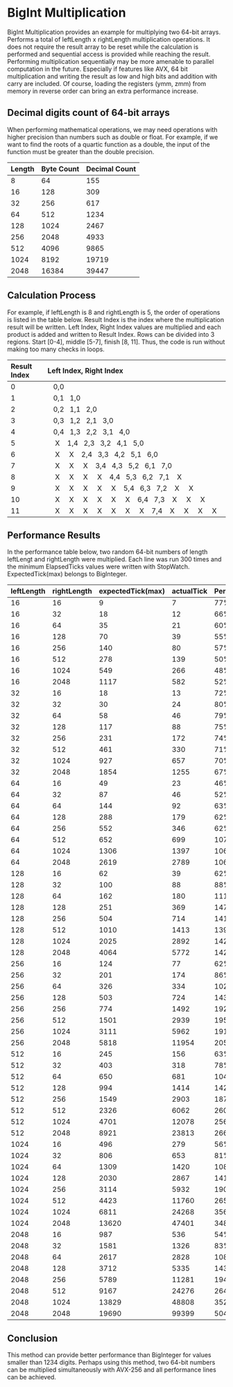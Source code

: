 # BigInt Multiplication
BigInt Multiplication provides an example for multiplying two 64-bit arrays. 
Performs a total of leftLength x rightLength multiplication operations.
It does not require the result array to be reset while the calculation is performed and sequential access is provided while reaching the result.
Performing multiplication sequentially may be more amenable to parallel computation in the future.
Especially if features like AVX, 64 bit multiplication and writing the result as low and high bits and addition with carry are included. Of course, loading the registers (ymm, zmm) from memory in reverse order can bring an extra performance increase.

## Decimal digits count of 64-bit arrays
When performing mathematical operations, we may need operations with higher precision than numbers such as double or float. 
For example, if we want to find the roots of a quartic function as a double, the input of the function must be greater than the double precision.

| Length | Byte Count | Decimal Count |
| :----- | :--------- | :------------ |
|  8     |  64        |  155          |
|  16    |  128       |  309          |
|  32    |  256       |  617          |
|  64    |  512       |  1234         |
|  128   |  1024      |  2467         |
|  256   |  2048      |  4933         |
|  512   |  4096      |  9865         |
|  1024  |  8192      |  19719        |
|  2048  |  16384     |  39447        |


## Calculation Process
For example, if leftLength is 8 and rightLength is 5, the order of operations is listed in the table below. 
Result Index is the index where the multiplication result will be written. 
Left Index, Right Index values are multiplied and each product is added and written to Result Index. 
Rows can be divided into 3 regions. Start [0-4], middle [5-7], finish [8, 11]. 
Thus, the code is run without making too many checks in loops.

|Result Index| Left Index, Right Index                                                  |
| :--------- | :------------------------------------------------------------------------|
|0           |&nbsp;&nbsp;&nbsp;0,0&nbsp;&nbsp;&nbsp;&nbsp;&nbsp;&nbsp;&nbsp;&nbsp;&nbsp;&nbsp;&nbsp;&nbsp;&nbsp;&nbsp;&nbsp;&nbsp;&nbsp;&nbsp;&nbsp;&nbsp;&nbsp;&nbsp;&nbsp;&nbsp;&nbsp;&nbsp;&nbsp;&nbsp;&nbsp;&nbsp;&nbsp;&nbsp;&nbsp;&nbsp;&nbsp;&nbsp;&nbsp;&nbsp;&nbsp;&nbsp;&nbsp;&nbsp;&nbsp;&nbsp;&nbsp;&nbsp;&nbsp;&nbsp;&nbsp;&nbsp;&nbsp;&nbsp;&nbsp;&nbsp;&nbsp;&nbsp;&nbsp;&nbsp;&nbsp;&nbsp;&nbsp;&nbsp;&nbsp;&nbsp;&nbsp;&nbsp;&nbsp;&nbsp;|
|1           |&nbsp;&nbsp;&nbsp;0,1&nbsp;&nbsp;&nbsp;1,0&nbsp;&nbsp;&nbsp;&nbsp;&nbsp;&nbsp;&nbsp;&nbsp;&nbsp;&nbsp;&nbsp;&nbsp;&nbsp;&nbsp;&nbsp;&nbsp;&nbsp;&nbsp;&nbsp;&nbsp;&nbsp;&nbsp;&nbsp;&nbsp;&nbsp;&nbsp;&nbsp;&nbsp;&nbsp;&nbsp;&nbsp;&nbsp;&nbsp;&nbsp;&nbsp;&nbsp;&nbsp;&nbsp;&nbsp;&nbsp;&nbsp;&nbsp;&nbsp;&nbsp;&nbsp;&nbsp;&nbsp;&nbsp;&nbsp;&nbsp;&nbsp;&nbsp;&nbsp;&nbsp;&nbsp;&nbsp;&nbsp;&nbsp;&nbsp;&nbsp;&nbsp;&nbsp;|
|2           |&nbsp;&nbsp;&nbsp;0,2&nbsp;&nbsp;&nbsp;1,1&nbsp;&nbsp;&nbsp;2,0&nbsp;&nbsp;&nbsp;&nbsp;&nbsp;&nbsp;&nbsp;&nbsp;&nbsp;&nbsp;&nbsp;&nbsp;&nbsp;&nbsp;&nbsp;&nbsp;&nbsp;&nbsp;&nbsp;&nbsp;&nbsp;&nbsp;&nbsp;&nbsp;&nbsp;&nbsp;&nbsp;&nbsp;&nbsp;&nbsp;&nbsp;&nbsp;&nbsp;&nbsp;&nbsp;&nbsp;&nbsp;&nbsp;&nbsp;&nbsp;&nbsp;&nbsp;&nbsp;&nbsp;&nbsp;&nbsp;&nbsp;&nbsp;&nbsp;&nbsp;&nbsp;&nbsp;&nbsp;&nbsp;&nbsp;&nbsp;|
|3           |&nbsp;&nbsp;&nbsp;0,3&nbsp;&nbsp;&nbsp;1,2&nbsp;&nbsp;&nbsp;2,1&nbsp;&nbsp;&nbsp;3,0&nbsp;&nbsp;&nbsp;&nbsp;&nbsp;&nbsp;&nbsp;&nbsp;&nbsp;&nbsp;&nbsp;&nbsp;&nbsp;&nbsp;&nbsp;&nbsp;&nbsp;&nbsp;&nbsp;&nbsp;&nbsp;&nbsp;&nbsp;&nbsp;&nbsp;&nbsp;&nbsp;&nbsp;&nbsp;&nbsp;&nbsp;&nbsp;&nbsp;&nbsp;&nbsp;&nbsp;&nbsp;&nbsp;&nbsp;&nbsp;&nbsp;&nbsp;&nbsp;&nbsp;&nbsp;&nbsp;&nbsp;&nbsp;&nbsp;&nbsp;|
|4           |&nbsp;&nbsp;&nbsp;0,4&nbsp;&nbsp;&nbsp;1,3&nbsp;&nbsp;&nbsp;2,2&nbsp;&nbsp;&nbsp;3,1&nbsp;&nbsp;&nbsp;4,0&nbsp;&nbsp;&nbsp;&nbsp;&nbsp;&nbsp;&nbsp;&nbsp;&nbsp;&nbsp;&nbsp;&nbsp;&nbsp;&nbsp;&nbsp;&nbsp;&nbsp;&nbsp;&nbsp;&nbsp;&nbsp;&nbsp;&nbsp;&nbsp;&nbsp;&nbsp;&nbsp;&nbsp;&nbsp;&nbsp;&nbsp;&nbsp;&nbsp;&nbsp;&nbsp;&nbsp;&nbsp;&nbsp;&nbsp;&nbsp;&nbsp;&nbsp;&nbsp;&nbsp;|
|5           |&nbsp;&nbsp;&nbsp;&nbsp;X&nbsp;&nbsp;&nbsp;&nbsp;1,4&nbsp;&nbsp;&nbsp;2,3&nbsp;&nbsp;&nbsp;3,2&nbsp;&nbsp;&nbsp;4,1&nbsp;&nbsp;&nbsp;5,0&nbsp;&nbsp;&nbsp;&nbsp;&nbsp;&nbsp;&nbsp;&nbsp;&nbsp;&nbsp;&nbsp;&nbsp;&nbsp;&nbsp;&nbsp;&nbsp;&nbsp;&nbsp;&nbsp;&nbsp;&nbsp;&nbsp;&nbsp;&nbsp;&nbsp;&nbsp;&nbsp;&nbsp;&nbsp;&nbsp;&nbsp;&nbsp;&nbsp;&nbsp;&nbsp;&nbsp;&nbsp;&nbsp;|
|6           |&nbsp;&nbsp;&nbsp;&nbsp;X&nbsp;&nbsp;&nbsp;&nbsp;&nbsp;X&nbsp;&nbsp;&nbsp;&nbsp;2,4&nbsp;&nbsp;&nbsp;3,3&nbsp;&nbsp;&nbsp;4,2&nbsp;&nbsp;&nbsp;5,1&nbsp;&nbsp;&nbsp;6,0&nbsp;&nbsp;&nbsp;&nbsp;&nbsp;&nbsp;&nbsp;&nbsp;&nbsp;&nbsp;&nbsp;&nbsp;&nbsp;&nbsp;&nbsp;&nbsp;&nbsp;&nbsp;&nbsp;&nbsp;&nbsp;&nbsp;&nbsp;&nbsp;&nbsp;&nbsp;&nbsp;&nbsp;&nbsp;&nbsp;&nbsp;&nbsp;|
|7           |&nbsp;&nbsp;&nbsp;&nbsp;X&nbsp;&nbsp;&nbsp;&nbsp;&nbsp;X&nbsp;&nbsp;&nbsp;&nbsp;&nbsp;X&nbsp;&nbsp;&nbsp;&nbsp;3,4&nbsp;&nbsp;&nbsp;4,3&nbsp;&nbsp;&nbsp;5,2&nbsp;&nbsp;&nbsp;6,1&nbsp;&nbsp;&nbsp;7,0&nbsp;&nbsp;&nbsp;&nbsp;&nbsp;&nbsp;&nbsp;&nbsp;&nbsp;&nbsp;&nbsp;&nbsp;&nbsp;&nbsp;&nbsp;&nbsp;&nbsp;&nbsp;&nbsp;&nbsp;&nbsp;&nbsp;&nbsp;&nbsp;&nbsp;&nbsp;|
|8           |&nbsp;&nbsp;&nbsp;&nbsp;X&nbsp;&nbsp;&nbsp;&nbsp;&nbsp;X&nbsp;&nbsp;&nbsp;&nbsp;&nbsp;X&nbsp;&nbsp;&nbsp;&nbsp;&nbsp;X&nbsp;&nbsp;&nbsp;&nbsp;4,4&nbsp;&nbsp;&nbsp;5,3&nbsp;&nbsp;&nbsp;6,2&nbsp;&nbsp;&nbsp;7,1&nbsp;&nbsp;&nbsp;&nbsp;X&nbsp;&nbsp;&nbsp;&nbsp;&nbsp;&nbsp;&nbsp;&nbsp;&nbsp;&nbsp;&nbsp;&nbsp;&nbsp;&nbsp;&nbsp;&nbsp;&nbsp;&nbsp;&nbsp;&nbsp;&nbsp;|
|9           |&nbsp;&nbsp;&nbsp;&nbsp;X&nbsp;&nbsp;&nbsp;&nbsp;&nbsp;X&nbsp;&nbsp;&nbsp;&nbsp;&nbsp;X&nbsp;&nbsp;&nbsp;&nbsp;&nbsp;X&nbsp;&nbsp;&nbsp;&nbsp;&nbsp;X&nbsp;&nbsp;&nbsp;&nbsp;5,4&nbsp;&nbsp;&nbsp;6,3&nbsp;&nbsp;&nbsp;7,2&nbsp;&nbsp;&nbsp;&nbsp;X&nbsp;&nbsp;&nbsp;&nbsp;&nbsp;X&nbsp;&nbsp;&nbsp;&nbsp;&nbsp;&nbsp;&nbsp;&nbsp;&nbsp;&nbsp;&nbsp;&nbsp;&nbsp;&nbsp;&nbsp;|
|10          |&nbsp;&nbsp;&nbsp;&nbsp;X&nbsp;&nbsp;&nbsp;&nbsp;&nbsp;X&nbsp;&nbsp;&nbsp;&nbsp;&nbsp;X&nbsp;&nbsp;&nbsp;&nbsp;&nbsp;X&nbsp;&nbsp;&nbsp;&nbsp;&nbsp;X&nbsp;&nbsp;&nbsp;&nbsp;&nbsp;X&nbsp;&nbsp;&nbsp;&nbsp;6,4&nbsp;&nbsp;&nbsp;7,3&nbsp;&nbsp;&nbsp;&nbsp;X&nbsp;&nbsp;&nbsp;&nbsp;&nbsp;X&nbsp;&nbsp;&nbsp;&nbsp;&nbsp;X&nbsp;&nbsp;&nbsp;&nbsp;&nbsp;&nbsp;&nbsp;&nbsp;&nbsp;|
|11          |&nbsp;&nbsp;&nbsp;&nbsp;X&nbsp;&nbsp;&nbsp;&nbsp;&nbsp;X&nbsp;&nbsp;&nbsp;&nbsp;&nbsp;X&nbsp;&nbsp;&nbsp;&nbsp;&nbsp;X&nbsp;&nbsp;&nbsp;&nbsp;&nbsp;X&nbsp;&nbsp;&nbsp;&nbsp;&nbsp;X&nbsp;&nbsp;&nbsp;&nbsp;&nbsp;X&nbsp;&nbsp;&nbsp;&nbsp;7,4&nbsp;&nbsp;&nbsp;&nbsp;X&nbsp;&nbsp;&nbsp;&nbsp;&nbsp;X&nbsp;&nbsp;&nbsp;&nbsp;&nbsp;X&nbsp;&nbsp;&nbsp;&nbsp;&nbsp;X&nbsp;&nbsp;&nbsp;|

## Performance Results
In the performance table below, two random 64-bit numbers of length leftLengt and rightLength were multiplied. 
Each line was run 300 times and the minimum ElapsedTicks values were written with StopWatch. 
ExpectedTick(max) belongs to BigInteger.

|leftLength          |rightLength         |expectedTick(max)   |actualTick          |Percent |
| :----------------- | :----------------- | :----------------- | :----------------- | :----- |
|16                  |16                  |9                   |7                   |77%     |
|16                  |32                  |18                  |12                  |66%	 |
|16                  |64                  |35                  |21                  |60%	 |
|16                  |128                 |70                  |39                  |55%	 |
|16                  |256                 |140                 |80                  |57%	 |
|16                  |512                 |278                 |139                 |50%	 |
|16                  |1024                |549                 |266                 |48%	 |
|16                  |2048                |1117                |582                 |52%	 |
|32                  |16                  |18                  |13                  |72%	 |
|32                  |32                  |30                  |24                  |80%	 |
|32                  |64                  |58                  |46                  |79%	 |
|32                  |128                 |117                 |88                  |75%	 |
|32                  |256                 |231                 |172                 |74%	 |
|32                  |512                 |461                 |330                 |71%	 |
|32                  |1024                |927                 |657                 |70%	 |
|32                  |2048                |1854                |1255                |67%	 |
|64                  |16                  |49                  |23                  |46%	 |
|64                  |32                  |87                  |46                  |52%	 |
|64                  |64                  |144                 |92                  |63%	 |
|64                  |128                 |288                 |179                 |62%	 |
|64                  |256                 |552                 |346                 |62%	 |
|64                  |512                 |652                 |699                 |107%	 |
|64                  |1024                |1306                |1397                |106%	 |
|64                  |2048                |2619                |2789                |106%	 |
|128                 |16                  |62                  |39                  |62%	 |
|128                 |32                  |100                 |88                  |88%	 |
|128                 |64                  |162                 |180                 |111%	 |
|128                 |128                 |251                 |369                 |147%	 |
|128                 |256                 |504                 |714                 |141%	 |
|128                 |512                 |1010                |1413                |139%	 |
|128                 |1024                |2025                |2892                |142%	 |
|128                 |2048                |4064                |5772                |142%	 |
|256                 |16                  |124                 |77                  |62%	 |
|256                 |32                  |201                 |174                 |86%	 |
|256                 |64                  |326                 |334                 |102%	 |
|256                 |128                 |503                 |724                 |143%	 |
|256                 |256                 |774                 |1492                |192%	 |
|256                 |512                 |1501                |2939                |195%	 |
|256                 |1024                |3111                |5962                |191%	 |
|256                 |2048                |5818                |11954               |205%	 |
|512                 |16                  |245                 |156                 |63%	 |
|512                 |32                  |403                 |318                 |78%	 |
|512                 |64                  |650                 |681                 |104%	 |
|512                 |128                 |994                 |1414                |142%	 |
|512                 |256                 |1549                |2903                |187%	 |
|512                 |512                 |2326                |6062                |260%	 |
|512                 |1024                |4701                |12078               |256%	 |
|512                 |2048                |8921                |23813               |266%	 |
|1024                |16                  |496                 |279                 |56%	 |
|1024                |32                  |806                 |653                 |81%	 |
|1024                |64                  |1309                |1420                |108%	 |
|1024                |128                 |2030                |2867                |141%	 |
|1024                |256                 |3114                |5932                |190%	 |
|1024                |512                 |4423                |11760               |265%	 |
|1024                |1024                |6811                |24268               |356%	 |
|1024                |2048                |13620               |47401               |348%	 |
|2048                |16                  |987                 |536                 |54%	 |
|2048                |32                  |1581                |1326                |83%	 |
|2048                |64                  |2617                |2828                |108%	 |
|2048                |128                 |3712                |5335                |143%	 |
|2048                |256                 |5789                |11281               |194%	 |
|2048                |512                 |9167                |24276               |264%	 |
|2048                |1024                |13829               |48808               |352%	 |
|2048                |2048                |19690               |99399               |504%	 |

## Conclusion
This method can provide better performance than BigInteger for values smaller than 1234 digits. 
Perhaps using this method, two 64-bit numbers can be multiplied simultaneously with AVX-256 and all performance lines can be achieved.
  

